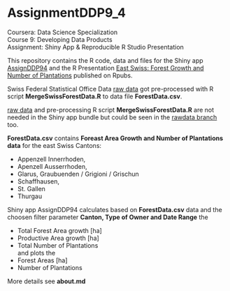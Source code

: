 # AssignmentDDP9_4
  
Coursera:   Data Science Specialization  
Course 9:   Developing Data Products  
Assignment: Shiny App & Reproducible R Studio Presentation
  
This repository contains the R code, data and files for the Shiny app [AssignDDP94](https://mhunkeler.shinyapps.io/assignddp94/)  and the R Presentation [East Swiss: Forest Growth and Number of Plantations](http://www.rpubs.com/mhunkeler) published on Rpubs.
  
Swiss Federal Statistical Office Data [raw data](https://github.com/monika66/AssignmentDDP9_4/tree/rawdata) got pre-processed with R script **MergeSwissForestData.R** to data file **ForestData.csv**.  

[raw data](https://github.com/monika66/AssignmentDDP9_4/tree/rawdata) and pre-processing R script **MergeSwissForestData.R** are not needed in the Shiny app bundle but could be seen in the [rawdata branch](https://github.com/monika66/AssignmentDDP9_4/tree/rawdata) too.

**ForestData.csv** contains **Foreast Area Growth and Number of Plantations data** for the east Swiss Cantons:  
- Appenzell Innerrhoden, 
- Apenzell Ausserrhoden, 
- Glarus, Graubuenden / Grigioni / Grischun
- Schaffhausen, 
- St. Gallen
- Thurgau

Shiny app AssignDDP94 calculates based on **ForestData.csv** data and the choosen filter parameter **Canton, Type of Owner and Date Range** the  
- Total Forest Area growth [ha]  
- Productive Area growth [ha]  
- Total Number of Plantations   
and plots the  
- Forest Areas [ha]  
- Number of Plantations  
  
More details see **about.md** 
  

 
